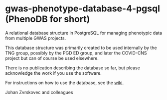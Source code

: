 # gwas-phenotype-database-4-pgsql (PhenoDB for short)
A relational database structure in PostgreSQL for managing phenotypic data from multiple GWAS projects.

This database structure was primarily created to be used internally by the TNG group, possibly by the PGD ED group, and later the COVID-CNS project but can of course be used elsewhere.

There is no publication describing the database so far, but please acknowledge the work if you use the software.

For instructions on how to use the database, see the [wiki](https://github.com/tnggroup/gwas-phenotype-database-4-pgsql/wiki).

Johan Zvrskovec and colleagues
